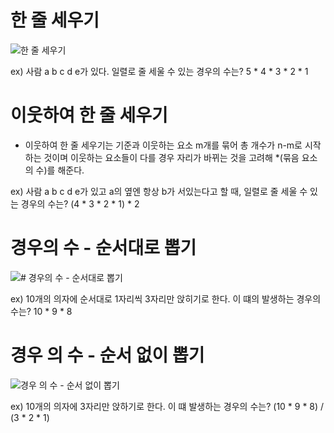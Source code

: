 # 한 줄 세우기
![한 줄 세우기](https://user-images.githubusercontent.com/74396651/153555515-3a1cbf38-2727-489b-935a-d8f9e62ccd36.png)

ex) 사람 a b c d e가 있다. 일렬로 줄 세울 수 있는 경우의 수는?
5 * 4 * 3 * 2 * 1

# 이웃하여 한 줄 세우기
- 이웃하여 한 줄 세우기는 기준과 이웃하는 요소 m개를 묶어 총 개수가 n-m로 시작하는 것이며 이웃하는 요소들이 다를 경우 자리가 바뀌는 것을 고려해 *(묶음 요소의 수)를 해준다.

ex) 사람 a b c d e가 있고 a의 옆엔 항상 b가 서있는다고 할 때, 일렬로 줄 세울 수 있는 경우의 수는?
(4 * 3 * 2 * 1) * 2

# 경우의 수 - 순서대로 뽑기
![# 경우의 수 - 순서대로 뽑기](https://user-images.githubusercontent.com/74396651/153555212-6a063e16-c1fc-4ec6-8015-397e4bcb2c29.png)

ex) 10개의 의자에 순서대로 1자리씩 3자리만 앉히기로 한다. 이 떄의 발생하는 경우의 수는? 
10 * 9 * 8



# 경우 의 수 - 순서 없이 뽑기
![경우 의 수 - 순서 없이 뽑기](https://user-images.githubusercontent.com/74396651/153555009-6807ba31-8a6c-41b5-9368-7d315fe57e84.png)

ex) 10개의 의자에 3자리만 앉하기로 한다. 이 떄 발생하는 경우의 수는?
(10 * 9 * 8) / (3 * 2 * 1)
